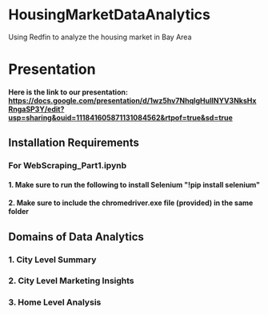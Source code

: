 # HousingMarketDataAnalytics
Using Redfin to analyze the housing market in Bay Area

# Presentation
#### Here is the link to our presentation: https://docs.google.com/presentation/d/1wz5hv7NhqIgHuIINYV3NksHxRngaSP3Y/edit?usp=sharing&ouid=111841605871131084562&rtpof=true&sd=true

## Installation Requirements
### For WebScraping_Part1.ipynb
#### 1. Make sure to run the following to install Selenium "!pip install selenium"
#### 2. Make sure to include the chromedriver.exe file (provided) in the same folder 

## Domains of Data Analytics 
### 1. City Level Summary
### 2. City Level Marketing Insights
### 3. Home Level Analysis

